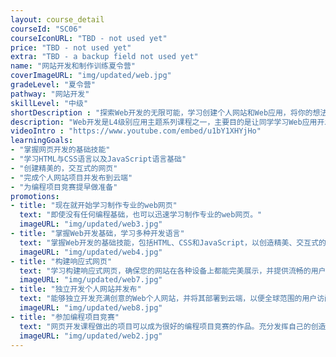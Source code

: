 ```yaml
---
layout: course_detail
courseId: "SC06"
courseIconURL: "TBD - not used yet"
price: "TBD - not used yet"
extra: "TBD - a backup field not used yet"
name: "网站开发和制作训练夏令营"
coverImageURL: "img/updated/web.jpg"
gradeLevel: "夏令营"
pathway: "网站开发"
skillLevel: "中级"
shortDescription : "探索Web开发的无限可能，学习创建个人网站和Web应用，将你的想法发布在云端！"
description: "Web开发是L4级别应用主题系列课程之一，主要目的是让同学学习Web应用开发的基础，包括网页HTML与CSS语言，JavaScript语言基础。最终的目标是让同学可以独立做出自己的个人网站，以及初步的Web应用程序，并且发布在云端。"
videoIntro : "https://www.youtube.com/embed/u1bY1XHYjHo"
learningGoals:
- "掌握网页开发的基础技能"
- "学习HTML与CSS语言以及JavaScript语言基础"
- "创建精美的，交互式的网页"
- "完成个人网站项目并发布到云端"
- "为编程项目竞赛提早做准备"
promotions:
- title: "现在就开始学习制作专业的web网页"
  text: "即使没有任何编程基础，也可以迅速学习制作专业的web网页。"
  imageURL: "img/updated/web3.jpg"
- title: "掌握Web开发基础，学习多种开发语言"
  text: "掌握Web开发的基础技能，包括HTML、CSS和JavaScript，以创造精美、交互式的网页体验。"
  imageURL: "img/updated/web4.jpg"
- title: "构建响应式网页"
  text: "学习构建响应式网页，确保您的网站在各种设备上都能完美展示，并提供流畅的用户体验。"
  imageURL: "img/updated/web7.jpg"
- title: "独立开发个人网站并发布"
  text: "能够独立开发充满创意的Web个人网站，并将其部署到云端，以便全球范围的用户访问。"
  imageURL: "img/updated/web8.jpg"
- title: "参加编程项目竞赛"
  text: "网页开发课程做出的项目可以成为很好的编程项目竞赛的作品。充分发挥自己的创造力，动手解决生活中的问题，做实验，发布结果，为大学申请打下基础。"
  imageURL: "img/updated/web2.jpg"
---
```

